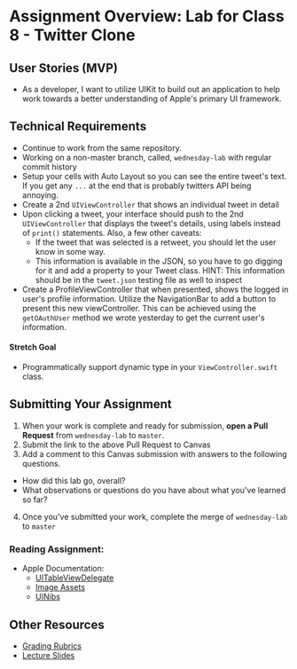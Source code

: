 # Assignment Overview: Lab for Class 8 - Twitter Clone  

## User Stories (MVP)  
 - As a developer, I want to utilize UIKit to build out an application to help work towards a better understanding of Apple's primary UI framework.  

## Technical Requirements  
 * Continue to work from the same repository.  
 * Working on a non-master branch, called, `wednesday-lab` with regular commit history  
 * Setup your cells with Auto Layout so you can see the entire tweet's text. If you get any `...` at the end that is probably twitters API being annoying.
 * Create a 2nd `UIViewController` that shows an individual tweet in detail
 * Upon clicking a tweet, your interface should push to the 2nd `UIViewController` that displays the tweet's details, using labels instead of `print()` statements. Also, a few other caveats:
   * If the tweet that was selected is a retweet, you should let the user know in some way.
   * This information is available in the JSON, so you have to go digging for it and add a property to your Tweet class. HINT: This information should be in the `tweet.json` testing file as well to inspect
 * Create a ProfileViewController that when presented, shows the logged in user's profile information. Utilize the NavigationBar to add a button to present this new viewController. This can be achieved using the `getOAuthUser` method we wrote yesterday to get the current user's information.  

#### Stretch Goal  
 * Programmatically support dynamic type in your `ViewController.swift` class.  

## Submitting Your Assignment  
1. When your work is complete and ready for submission, **open a Pull Request** from `wednesday-lab` to `master`.  
2. Submit the link to the above Pull Request to Canvas  
3. Add a comment to this Canvas submission with answers to the following questions.  
  - How did this lab go, overall?  
  - What observations or questions do you have about what you've learned so far?  
4. Once you've submitted your work, complete the merge of `wednesday-lab` to `master`  

### Reading Assignment:
* Apple Documentation:
  * [UITableViewDelegate](https://developer.apple.com/library/ios/documentation/UIKit/Reference/UITableViewDelegate_Protocol/index.html)
  * [Image Assets](https://developer.apple.com/library/prerelease/ios/documentation/Xcode/Reference/xcode_ref-Asset_Catalog_Format/)
  * [UINibs](https://developer.apple.com/library/prerelease/ios/documentation/UIKit/Reference/UINib_Ref/index.html)

## Other Resources
* [Grading Rubrics](../../resources/)
* [Lecture Slides](https://www.icloud.com/keynote/000clqbz13p8N-0ljiqMLD-0w#Week2_Day3)
